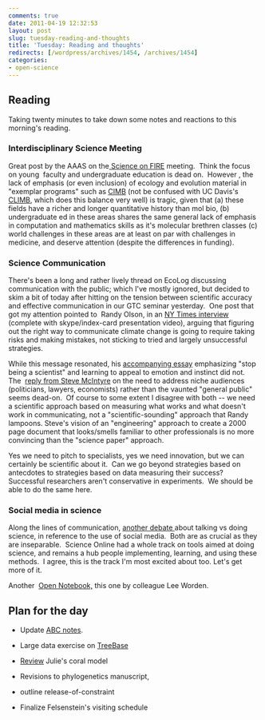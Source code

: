 ```yaml
---
comments: true
date: 2011-04-19 12:32:53
layout: post
slug: tuesday-reading-and-thoughts
title: 'Tuesday: Reading and thoughts'
redirects: [/wordpress/archives/1454, /archives/1454]
categories:
- open-science
---
```


## Reading


Taking twenty minutes to take down some notes and reactions to this morning's reading.


### Interdisciplinary Science Meeting


Great post by the AAAS on the[ Science on FIRE](http://www.aaas.org/news/releases/2011/0418science_on_fire.shtml?sa_campaign=Internal_Ads/AAAS/RSS_News/2011-04-18/) meeting.  Think the focus on young  faculty and undergraduate education is dead on.  However , the lack of emphasis (or even inclusion) of ecology and evolution material in "exemplar programs" such as [CIMB](http://cimb.colorado.edu/iq-biology/programs/courses) (not be confused with UC Davis's [CLIMB](http://climb.ucdavis.edu/), which does this balance very well) is tragic, given that (a) these fields have a richer and longer quantitative history than mol bio, (b) undergraduate ed in these areas shares the same general lack of emphasis in computation and mathematics skills as it's molecular brethren classes (c) world challenges in these areas are at least on par with challenges in medicine, and deserve attention (despite the differences in funding).


### Science Communication


There's been a long and rather lively thread on EcoLog discussing communication with the public; which I've mostly ignored, but decided to skim a bit of today after hitting on the tension between scientific accuracy and effective communication in our GTC seminar yesterday.  One post that got my attention pointed to  Randy Olson, in an [NY Times interview ](http://dotearth.blogs.nytimes.com/2011/04/14/climate-communication-and-the-nerd-loop/)(complete with skype/index-card presentation video), arguing that figuring out the right way to communicate climate change is going to require taking risks and making mistakes, not sticking to tried and largely unsuccessful strategies.

While this message resonated, his [accompanying essay](http://thebenshi.com/2011/04/06/124-the-nerd-loop-why-im-losing-interest-in-communicating-climate-change/) emphasizing "stop being a scientist" and learning to appeal to emotion and instinct did not.  The  [reply from Steve McIntyre](http://climateaudit.org/2011/04/17/the-smug-loop/) on the need to address niche audiences (politicians, lawyers, economists) rather than the vaunted "general public" seems dead-on.  Of course to some extent I disagree with both -- we need a scientific approach based on measuring what works and what doesn't work in communicating, not a "scientific-sounding" approach that Randy lampoons. Steve's vision of an "engineering" approach to create a 2000 page document that looks/smells familiar to other professionals is no more convincing than the "science paper" approach.

Yes we need to pitch to specialists, yes we need innovation, but we can certainly be scientific about it.  Can we go beyond strategies based on antecdotes to strategies based on data measuring their success?  Successful researchers aren't conservative in experiments.  We should be able to do the same here.


### Social media in science


Along the lines of communication, [another debate ](http://scholarlykitchen.sspnet.org/2010/02/08/science-and-web-2-0-talking-about-science-versus-doing-science/)about talking vs doing science, in reference to the use of social media.  Both are as crucial as they are inseparable.  Science Online had a whole track on tools aimed at doing science, and remains a hub people implementing, learning, and using these methods.  I agree, this  is the track I'm most excited about too. Let's get more of it.

Another  [Open Notebook,](http://leeworden.net/lw/notebook) this one by colleague Lee Worden.


## Plan for the day





	
  * Update [ABC notes](http://www.carlboettiger.info/archives/1445).

	
  * Large data exercise on [TreeBase](http://www.carlboettiger.info/archives/1382)

	
  * [Review](http://www.carlboettiger.info/archives/1457) Julie's coral model

	
  * Revisions to phylogenetics manuscript,

	
  * outline release-of-constraint

	
  * Finalize Felsenstein's visiting schedule



